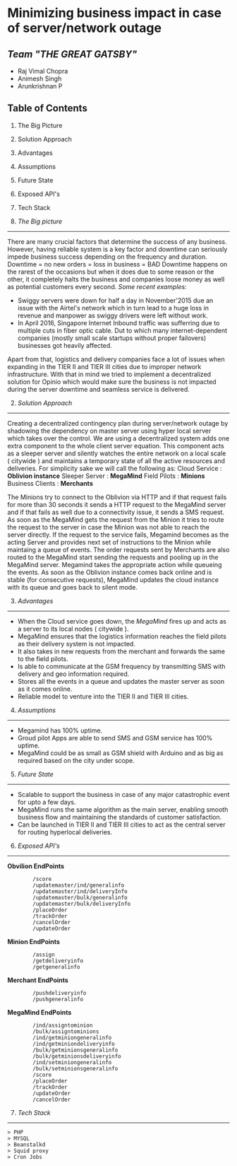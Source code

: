 Minimizing business impact in case of server/network outage
==============

*Team "THE GREAT GATSBY"*
--------------
- Raj Vimal Chopra
- Animesh Singh
- Arunkrishnan P


Table of Contents
--------------
1. The Big Picture
2. Solution Approach
3. Advantages
4. Assumptions
5. Future State
6. Exposed API's
7. Tech Stack


1. *The Big picture* 
--------------
There are many crucial factors that determine the success of any business.  However, having reliable system is a key factor and downtime can seriously impede business success depending on the frequency and duration.
Downtime = no new orders = loss in business =  BAD
Downtime happens on the rarest of the occasions but when it does due to some reason or the other, it completely halts the business and companies loose money as well as potential customers every second.
*Some recent examples:*
- Swiggy servers were down for half a day in November'2015 due an issue with the Airtel's network which in turn lead to a huge loss in revenue and manpower as swiggy drivers were left without work.
- In April 2016, Singapore Internet Inbound traffic was sufferring due to multiple cuts in fiber optic cable. Dut to which many internet-dependent companies (mostly small scale startups without proper failovers) businesses got heavily affected.

Apart from that, logistics and delivery companies face a lot of issues when expanding in the TIER II and TIER III cities due to improper network infrastructure. 
With that in mind we tried to implement a decentralized solution for Opinio which would make sure the business is not impacted during the server downtime  and seamless service is delivered.

2. *Solution Approach*
--------------
Creating a decentralized contingency plan during server/network outage by shadowing the dependency on master server using hyper local server which takes over the control.
We are using a decentralized system adds one extra component to the whole client server equation. This component acts as a sleeper server and silently watches the entire network on a local scale ( citywide )  and maintains a temporary state of all the active resources and deliveries.
For simplicity sake we will call the following as:
Cloud Service : **Oblivion instance**
Sleeper Server : **MegaMind**
Field Pilots : **Minions**
Business Clients : **Merchants**

The Minions try to connect to the Oblivion via HTTP and if that request fails for more than 30 seconds it sends a HTTP request to the MegaMind server and if that fails as well due to a connectivity issue, it sends a SMS request.
As soon as the MegaMind gets the request from the Minion it tries to route the request to the server in case the Minion was not able to reach the server directly.  If the request to the service fails, Megamind becomes as the acting Server and provides next set of instructions to the Minion while maintaing a queue of events.
 The order requests sent by Merchants are also routed to the MegaMind start sending the requests and pooling up in the MegaMind server. Megamind takes the appropriate action while queueing the events.
As soon as the Oblivion instance comes back online and is stable (for consecutive requests), MegaMind updates the cloud instance with its queue and goes back to silent mode.


3. *Advantages*
--------------
- When the Cloud service goes down, the *MegaMind* fires up and acts as a server to its local nodes ( citywide ). 
- MegaMind ensures that the logistics information reaches the field pilots as their delivery system is not impacted.
- It also takes in new requests from the merchant and forwards the same to the field pilots.
- Is able to communicate at the GSM frequency by transmitting SMS with delivery and geo information required.
- Stores all the events in a queue and updates the master server as soon as it comes online.
- Reliable model to venture into the TIER II and TIER III cities.

4. *Assumptions*
--------------
- Megamind has 100% uptime.
- Groud pilot Apps are able to send SMS and GSM service has 100% uptime.
- MegaMind could be as small as GSM shield with Arduino and as big as required based on the city under scope.

5. *Future State*
--------------
- Scalable to support the business in case of any major catastrophic event for upto a few days.
- MegaMind runs the same algorithm as the main server, enabling smooth business flow and maintaining the standards of customer satisfaction.
- Can be launched in TIER II and TIER III cities to act as the central server for routing hyperlocal deliveries.


6. *Exposed API's*
--------------

**Obvilion EndPoints**

			/score
			/updatemaster/ind/generalinfo
			/updatemaster/ind/deliveryInfo
			/updatemaster/bulk/generalinfo
			/updatemaster/bulk/deliveryInfo
			/placeOrder
			/trackOrder
			/cancelOrder
			/updateOrder


**Minion EndPoints**

			/assign
			/getdeliveryinfo
			/getgeneralinfo


**Merchant EndPoints**

			/pushdeliveryinfo
			/pushgeneralinfo


**MegaMind EndPoints**

			/ind/assigntominion
			/bulk/assigntominions
			/ind/getminiongeneralinfo
			/ind/getminiondeliveryinfo
			/bulk/getminionsgeneralinfo
			/bulk/getminionsdeliveryinfo
			/ind/setminiongeneralinfo
			/bulk/setminionsgeneralinfo
			/score
			/placeOrder
			/trackOrder
			/updateOrder
			/cancelOrder
 

7. *Tech Stack*
--------------

	> PHP
	> MYSQL
	> Beanstalkd
	> Squid proxy
	> Cron Jobs
